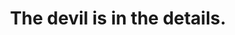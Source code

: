 ---
# 主页的配置
layout: myHome # 自定义主页
heroImage: /hero.svg
actionText: 欢迎进入123 →
actionLink: /blog/
title: The devil is in the details.

# 是否启用默认主题的主页
# home: true
# heroImage: /hero.svg
# actionText: Welcome →
# actionLink: /zh/guide/
# features:
# - title: 简洁至上
#   details: 以 Markdown 为中心的项目结构，以最少的配置帮助你专注于写作。
# - title: Vue驱动
#   details: 享受 Vue + webpack 的开发体验，在 Markdown 中使用 Vue 组件，同时可以使用 Vue 来开发自定义主题。
# - title: 高性能
#   details: VuePress 为每个页面预渲染生成静态的 HTML，同时在页面被加载的时候，将作为 SPA 运行。
# footer: MIT Licensed | Copyright © 2018-present Evan You
---